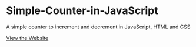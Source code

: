 # Simple-Counter-in-JavaScript
A simple counter to increment and decrement in JavaScript, HTML and CSS

[View the Website](https://aayushkhandekar.github.io/Simple-Counter-in-JavaScript/) 
